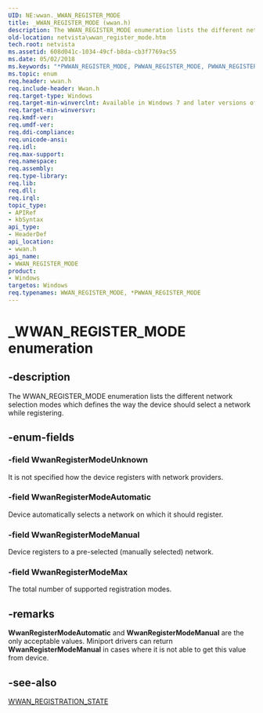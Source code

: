 ```yaml
---
UID: NE:wwan._WWAN_REGISTER_MODE
title: _WWAN_REGISTER_MODE (wwan.h)
description: The WWAN_REGISTER_MODE enumeration lists the different network selection modes which defines the way the device should select a network while registering.
old-location: netvista\wwan_register_mode.htm
tech.root: netvista
ms.assetid: 608d041c-1034-49cf-b8da-cb3f7769ac55
ms.date: 05/02/2018
ms.keywords: "*PWWAN_REGISTER_MODE, PWWAN_REGISTER_MODE, PWWAN_REGISTER_MODE enumeration pointer [Network Drivers Starting with Windows Vista], WWAN_REGISTER_MODE, WWAN_REGISTER_MODE enumeration [Network Drivers Starting with Windows Vista], WwanRef_eac9611f-2097-43fc-96ea-ade56e77b7e7.xml, WwanRegisterModeAutomatic, WwanRegisterModeManual, WwanRegisterModeMax, WwanRegisterModeUnknown, _WWAN_REGISTER_MODE, netvista.wwan_register_mode, wwan/PWWAN_REGISTER_MODE, wwan/WWAN_REGISTER_MODE, wwan/WwanRegisterModeAutomatic, wwan/WwanRegisterModeManual, wwan/WwanRegisterModeMax, wwan/WwanRegisterModeUnknown"
ms.topic: enum
req.header: wwan.h
req.include-header: Wwan.h
req.target-type: Windows
req.target-min-winverclnt: Available in Windows 7 and later versions of Windows.
req.target-min-winversvr: 
req.kmdf-ver: 
req.umdf-ver: 
req.ddi-compliance: 
req.unicode-ansi: 
req.idl: 
req.max-support: 
req.namespace: 
req.assembly: 
req.type-library: 
req.lib: 
req.dll: 
req.irql: 
topic_type:
- APIRef
- kbSyntax
api_type:
- HeaderDef
api_location:
- wwan.h
api_name:
- WWAN_REGISTER_MODE
product:
- Windows
targetos: Windows
req.typenames: WWAN_REGISTER_MODE, *PWWAN_REGISTER_MODE
---
```


# _WWAN_REGISTER_MODE enumeration


## -description


The WWAN_REGISTER_MODE enumeration lists the different network selection modes which defines the way
  the device should select a network while registering.


## -enum-fields




### -field WwanRegisterModeUnknown

It is not specified how the device registers with network providers.


### -field WwanRegisterModeAutomatic

Device automatically selects a network on which it should register.


### -field WwanRegisterModeManual

Device registers to a pre-selected (manually selected) network.


### -field WwanRegisterModeMax

The total number of supported registration modes.


## -remarks



<b>WwanRegisterModeAutomatic</b> and 
    <b>WwanRegisterModeManual</b> are the only acceptable values. Miniport drivers can return 
    <b>WwanRegisterModeManual</b> in cases where it is not able to get this value from device.




## -see-also




<a href="https://msdn.microsoft.com/library/windows/hardware/ff571231">WWAN_REGISTRATION_STATE</a>
 

 

